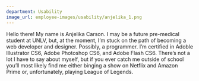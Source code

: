 ```yaml
---
department: Usability
image_url: employee-images/usability/anjelika_1.png
---
```

Hello there! My name is Anjelika Carson. I may be a future pre-medical student at UNLV, but, at the moment, I’m stuck on the path of becoming a web developer and designer. Possibly, a programmer. I’m certified in Adoble Illustrator CS6, Adobe Photoshop CS6, and Adobe Flash CS6. There’s not a lot I have to say about myself, but if you ever catch me outside of school you’ll most likely find me either binging a show on Netflix and Amazon Prime or, unfortunately, playing League of Legends. 
